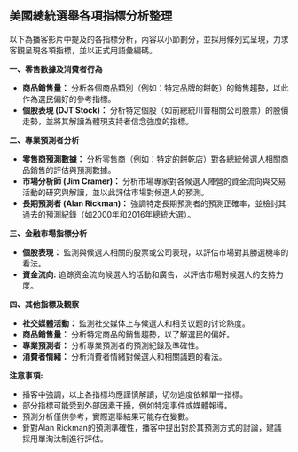## 美國總統選舉各項指標分析整理

以下為播客影片中提及的各指標分析，內容以小節劃分，並採用條列式呈現，力求客觀呈現各項指標，並以正式用語彙編碼。

**一、零售數據及消費者行為**

*   **商品銷售量：** 分析各個商品類別（例如：特定品牌的餅乾）的銷售趨勢，以此作為選民偏好的參考指標。
*   **個股表現 (DJT Stock)：** 分析特定個股（如前總統川普相關公司股票）的股價走勢，並將其解讀為體現支持者信念強度的指標。

**二、專業預測者分析**

*   **零售商預測數據：** 分析零售商（例如：特定的餅乾店）對各總統候選人相關商品銷售的評估與預測數據。
*   **市場分析師 (Jim Cramer)：** 分析市場專家對各候選人陣營的資金流向與交易活動的研究與解讀，並以此評估市場對候選人的預測。
*   **長期預測者 (Alan Rickman)：** 強調特定長期預測者的預測正確率，並檢討其過去的預測紀錄（如2000年和2016年總統大選）。

**三、金融市場指標分析**

*   **個股表現：** 監測與候選人相關的股票或公司表現，以評估市場對其勝選機率的看法。
*   **資金流向:**  追踪资金流向候選人的活動和廣告，以評估市場對候選人的支持力度。

**四、其他指標及觀察**

*   **社交媒體活動：** 監測社交媒体上与候選人和相关议题的讨论熱度。
*   **商品銷售量：** 分析特定商品的銷售趨勢，以了解選民的偏好。
*    **專業預測者：** 分析專業預測者的預測紀錄及準確性。
*   **消費者情緒：** 分析消費者情緒對候選人和相關議題的看法。

**注意事項:**

*   播客中強調，以上各指標均應謹慎解讀，切勿過度依賴單一指標。
*   部分指標可能受到外部因素干擾，例如特定事件或媒體報導。
*   預測分析僅供參考，實際選舉結果可能存在變數。
*   針對Alan Rickman的預測準確性，播客中提出對於其預測方式的討論，建議採用單淘汰制進行評估。